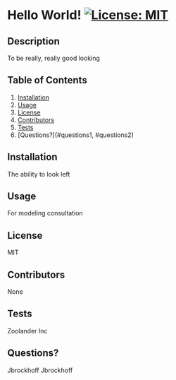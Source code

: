 # Hello World! [![License: MIT](https://img.shields.io/badge/License-MIT-yellow.svg)](https://opensource.org/licenses/MIT)
  
## Description
To be really, really good looking

## Table of Contents
1. [Installation](#installation)
2. [Usage](#usage)
3. [License](#license)
4. [Contributors](#contributors)
5. [Tests](#tests)
6. [Questions?](#questions1, #questions2)

## Installation
The ability to look left

## Usage
For modeling consultation

## License
MIT

## Contributors
None

## Tests
Zoolander Inc

## Questions?
Jbrockhoff
Jbrockhoff

